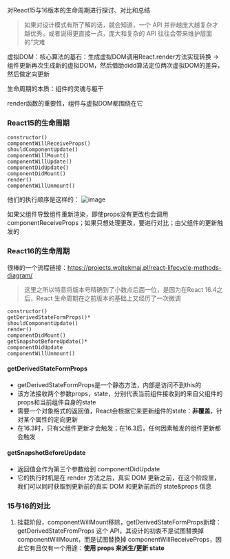 对React15与16版本的生命周期进行探讨、对比和总结

> 如果对设计模式有所了解的话，就会知道，一个 API 并非越庞大越复杂才越优秀。或者说得更直接一点，庞大和复杂的 API 往往会带来维护层面的“灾难
> 
虚拟DOM：核心算法的基石：生成虚拟DOM调用React.render方法实现转换 -> 组件更新再次生成新的虚拟DOM，然后借助didd算法定位两次虚拟DOM的差异，然后做定向更新

生命周期的本质：组件的灵魂与躯干

render函数的重要性，组件与虚拟DOM都围绕在它

### React15的生命周期
```
constructor()
componentWillReceiveProps()
shouldComponentUpdate()
componentWillMount()
componentWillUpdate()
componentDidUpdate()
componentDidMount()
render()
componentWillUnmount()
```
他们的执行顺序是这样的：
![image](https://user-images.githubusercontent.com/53267289/125733416-37a92aea-c127-4d0c-a58b-13c18224910d.png)

如果父组件导致组件重新渲染，即使props没有更改也会调用 componentReceiveProps；如果只想处理更改，要进行对比；由父组件的更新触发的


### React16的生命周期

很棒的一个流程链接：https://projects.wojtekmaj.pl/react-lifecycle-methods-diagram/

> 这里之所以特意将版本号精确到了小数点后面一位，是因为在React 16.4之后，React 生命周期在之前版本的基础上又经历了一次微调

```
constructor()
getDerivedStateFormProps()*
shouldComponentUpdate()
render()
componentDidMount()
getSnapshotBeforeUpdate()*
componentDidUpdate
componentWillUnmount()
```

#### getDerivedStateFormProps
- getDerivedStateFormProps是一个静态方法，内部是访问不到this的
- 该方法接收两个参数props，state，分别代表当前组件接收到的来自父组件的props和当前组件自身的state
- 需要一个对象格式的返回值，React会根据它来更新组件的state：**非覆盖**，针对某个属性的定向更新
- 在16.3时，只有父组件更新才会触发；在16.3后，任何因素触发的组件更新都会触发

#### getSnapshotBeforeUpdate
- 返回值会作为第三个参数给到 componentDidUpdate
- 它的执行时机是在 render 方法之后，真实 DOM 更新之前，在这个阶段里，我们可以同时获取到更新前的真实 DOM 和更新前后的 state&props 信息

### 15与16的对比
1. 挂载阶段，componentWillMount移除，getDerivedStateFormProps新增：getDerivedStateFromProps 这个 API，其设计的初衷不是试图替换掉 componentWillMount，而是试图替换掉 componentWillReceiveProps，因此它有且仅有一个用途：**使用 props 来派生/更新 state**


